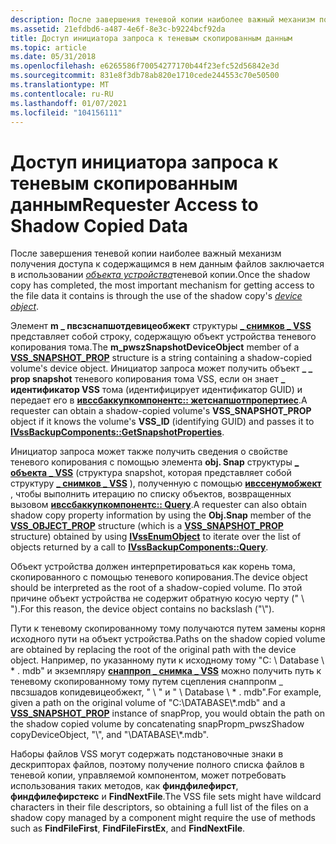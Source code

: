 ```yaml
---
description: После завершения теневой копии наиболее важный механизм получения доступа к содержащимся в нем данным файлов заключается в использовании объекта устройства теневой копии.
ms.assetid: 21efdbd6-a487-4e6f-8e3c-b9224bcf92da
title: Доступ инициатора запроса к теневым скопированным данным
ms.topic: article
ms.date: 05/31/2018
ms.openlocfilehash: e6265586f70054277170b44f23efc52d56842e3d
ms.sourcegitcommit: 831e8f3db78ab820e1710cede244553c70e50500
ms.translationtype: MT
ms.contentlocale: ru-RU
ms.lasthandoff: 01/07/2021
ms.locfileid: "104156111"
---
```

# <a name="requester-access-to-shadow-copied-data"></a><span data-ttu-id="d126c-103">Доступ инициатора запроса к теневым скопированным данным</span><span class="sxs-lookup"><span data-stu-id="d126c-103">Requester Access to Shadow Copied Data</span></span>

<span data-ttu-id="d126c-104">После завершения теневой копии наиболее важный механизм получения доступа к содержащимся в нем данным файлов заключается в использовании [*объекта устройства*](vssgloss-d.md)теневой копии.</span><span class="sxs-lookup"><span data-stu-id="d126c-104">Once the shadow copy has completed, the most important mechanism for getting access to the file data it contains is through the use of the shadow copy's [*device object*](vssgloss-d.md).</span></span>

<span data-ttu-id="d126c-105">Элемент **m \_ пвсзснапшотдевицеобжект** структуры [**\_ снимков \_ VSS**](/windows/desktop/api/Vss/ns-vss-vss_snapshot_prop) представляет собой строку, содержащую объект устройства теневого копирования тома.</span><span class="sxs-lookup"><span data-stu-id="d126c-105">The **m\_pwszSnapshotDeviceObject** member of a [**VSS\_SNAPSHOT\_PROP**](/windows/desktop/api/Vss/ns-vss-vss_snapshot_prop) structure is a string containing a shadow-copied volume's device object.</span></span> <span data-ttu-id="d126c-106">Инициатор запроса может получить объект **\_ \_ prop snapshot** теневого копирования тома VSS, если он знает **\_ идентификатор VSS** тома (идентифицирует идентификатор GUID) и передает его в [**ивссбаккупкомпонентс:: жетснапшотпропертиес**](/windows/desktop/api/VsBackup/nf-vsbackup-ivssbackupcomponents-getsnapshotproperties).</span><span class="sxs-lookup"><span data-stu-id="d126c-106">A requester can obtain a shadow-copied volume's **VSS\_SNAPSHOT\_PROP** object if it knows the volume's **VSS\_ID** (identifying GUID) and passes it to [**IVssBackupComponents::GetSnapshotProperties**](/windows/desktop/api/VsBackup/nf-vsbackup-ivssbackupcomponents-getsnapshotproperties).</span></span>

<span data-ttu-id="d126c-107">Инициатор запроса может также получить сведения о свойстве теневого копирования с помощью элемента **obj. Snap** структуры [**\_ объекта \_ VSS**](/windows/desktop/api/Vss/ns-vss-vss_object_prop) (структура snapshot, которая представляет собой структуру [**\_ снимков \_ VSS**](/windows/desktop/api/Vss/ns-vss-vss_snapshot_prop) ), полученную с помощью [**ивссенумобжект**](/windows/desktop/api/Vss/nn-vss-ivssenumobject) , чтобы выполнить итерацию по списку объектов, возвращенных вызовом [**ивссбаккупкомпонентс:: Query**](/windows/desktop/api/VsBackup/nf-vsbackup-ivssbackupcomponents-query).</span><span class="sxs-lookup"><span data-stu-id="d126c-107">A requester can also obtain shadow copy property information by using the **Obj.Snap** member of the [**VSS\_OBJECT\_PROP**](/windows/desktop/api/Vss/ns-vss-vss_object_prop) structure (which is a [**VSS\_SNAPSHOT\_PROP**](/windows/desktop/api/Vss/ns-vss-vss_snapshot_prop) structure) obtained by using [**IVssEnumObject**](/windows/desktop/api/Vss/nn-vss-ivssenumobject) to iterate over the list of objects returned by a call to [**IVssBackupComponents::Query**](/windows/desktop/api/VsBackup/nf-vsbackup-ivssbackupcomponents-query).</span></span>

<span data-ttu-id="d126c-108">Объект устройства должен интерпретироваться как корень тома, скопированного с помощью теневого копирования.</span><span class="sxs-lookup"><span data-stu-id="d126c-108">The device object should be interpreted as the root of a shadow-copied volume.</span></span> <span data-ttu-id="d126c-109">По этой причине объект устройства не содержит обратную косую черту (" \\ ").</span><span class="sxs-lookup"><span data-stu-id="d126c-109">For this reason, the device object contains no backslash ("\\").</span></span>

<span data-ttu-id="d126c-110">Пути к теневому скопированному тому получаются путем замены корня исходного пути на объект устройства.</span><span class="sxs-lookup"><span data-stu-id="d126c-110">Paths on the shadow copied volume are obtained by replacing the root of the original path with the device object.</span></span> <span data-ttu-id="d126c-111">Например, по указанному пути к исходному тому "C: \\ Database \\ \* . mdb" и экземпляру [**снаппроп \_ снимка \_ VSS**](/windows/desktop/api/Vss/ns-vss-vss_snapshot_prop) можно получить путь к теневому скопированному тому путем сцепления снаппропм \_ пвсзшадов копидевицеобжект, " \\ " и " \\ Database \\ \* . mdb".</span><span class="sxs-lookup"><span data-stu-id="d126c-111">For example, given a path on the original volume of "C:\\DATABASE\\\*.mdb" and a [**VSS\_SNAPSHOT\_PROP**](/windows/desktop/api/Vss/ns-vss-vss_snapshot_prop) instance of snapProp, you would obtain the path on the shadow copied volume by concatenating snapPropm\_pwszShadow copyDeviceObject, "\\", and "\\DATABASE\\\*.mdb".</span></span>

<span data-ttu-id="d126c-112">Наборы файлов VSS могут содержать подстановочные знаки в дескрипторах файлов, поэтому получение полного списка файлов в теневой копии, управляемой компонентом, может потребовать использования таких методов, как **финдфилефирст**, **финдфилефирстекс** и **FindNextFile**.</span><span class="sxs-lookup"><span data-stu-id="d126c-112">The VSS file sets might have wildcard characters in their file descriptors, so obtaining a full list of the files on a shadow copy managed by a component might require the use of methods such as **FindFileFirst**, **FindFileFirstEx**, and **FindNextFile**.</span></span>

 

 



